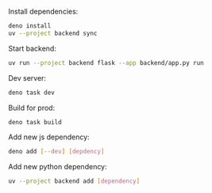 Install dependencies:

```sh
deno install
uv --project backend sync
```

Start backend:

```sh
uv run --project backend flask --app backend/app.py run
```

Dev server:

```sh
deno task dev
```

Build for prod:

```sh
deno task build
```

Add new js dependency:

```sh
deno add [--dev] [depdency]
```

Add new python dependency:

```sh
uv --project backend add [dependency]
```